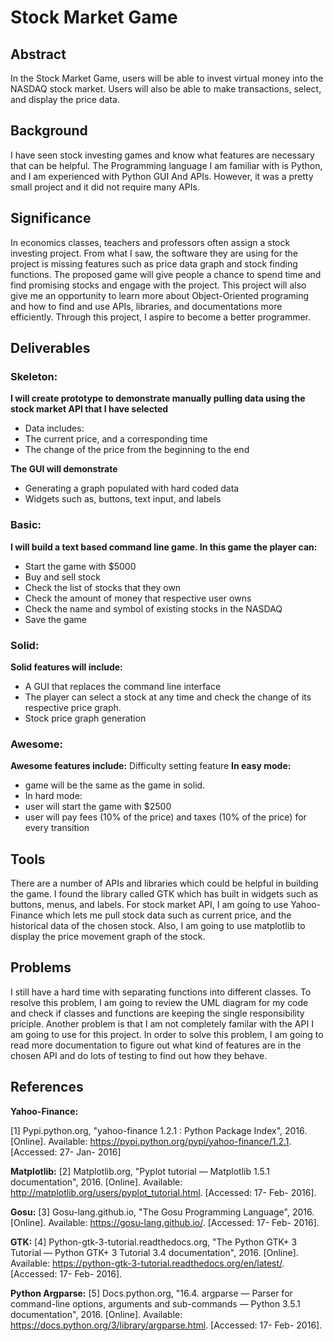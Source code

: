 # Stock Market Game

## Abstract

In the Stock Market Game, users will be able to invest virtual money into the NASDAQ stock market. Users will also be able to make transactions, select, and display the price data.

## Background

I have seen stock investing games and know what features are necessary that can be helpful. The Programming language I am familiar with is Python, and I am experienced with Python GUI And APIs. However, it was a pretty small project and it did not require many APIs. 

## Significance

In economics classes, teachers and professors often assign a stock investing project. From what I saw, the software they are using for the project is missing features such as price data graph and stock finding functions. The proposed game will give people a chance to spend time and find promising stocks and engage with the project. This project will also give me an opportunity to learn more about Object-Oriented programing and how to find and use APIs, libraries, and documentations more efficiently. Through this project, I aspire to become a better programmer.

## Deliverables

### Skeleton:
**I will create prototype to demonstrate manually pulling data using the stock market API that I have selected**
- Data includes:
- The current price, and a corresponding time
- The change of the price from the beginning to the end

**The GUI will demonstrate**
- Generating a graph populated with hard coded data
- Widgets such as, buttons, text input, and labels

### Basic:
**I will build a text based command line game. In this game the player can:**
- Start the game with $5000
- Buy and sell stock
- Check the list of stocks that they own
- Check the amount of money that respective user owns
- Check the name and symbol of existing stocks in the NASDAQ
- Save the game

### Solid:
**Solid features will include:**
- A GUI that replaces the command line interface
- The player can select a stock at any time and check the change of its respective price graph.
- Stock price graph generation

### Awesome:
**Awesome features include:**
Difficulty setting feature
**In easy mode:**
- game will be the same as the game in solid.
- In hard mode: 
- user will start the game with $2500
- user will pay fees (10% of the price) and taxes (10% of the price) for every transition	

## Tools

There are a number of APIs and libraries which could be helpful in building the game. I found the library called GTK which has built in widgets such as buttons, menus, and labels. For stock market API, I am going to use Yahoo-Finance which lets me pull stock data such as current price, and the historical data of the chosen stock. Also, I am going to use matplotlib to display the price movement graph of the stock. 

## Problems

I still have a hard time with separating functions into different classes. To resolve this problem, I am going to review the UML diagram for my code and check if classes and functions are keeping the single responsibility priciple. Another problem is that I am not completely familar with the API I am going to use for this project. In order to solve this problem, I am going to read more documentation to figure out what kind of features are in the chosen API and do lots of testing to find out how they behave.

## References

**Yahoo-Finance:**

[1] Pypi.python.org, "yahoo-finance 1.2.1 : Python Package Index", 2016. [Online]. Available: https://pypi.python.org/pypi/yahoo-finance/1.2.1. [Accessed: 27- Jan- 2016]

**Matplotlib:**
[2] Matplotlib.org, "Pyplot tutorial — Matplotlib 1.5.1 documentation", 2016. [Online]. Available: http://matplotlib.org/users/pyplot_tutorial.html. [Accessed: 17- Feb- 2016].

**Gosu:**
[3] Gosu-lang.github.io, "The Gosu Programming Language", 2016. [Online]. Available: https://gosu-lang.github.io/. [Accessed: 17- Feb- 2016].

**GTK:**
[4] Python-gtk-3-tutorial.readthedocs.org, "The Python GTK+ 3 Tutorial — Python GTK+ 3 Tutorial 3.4 documentation", 2016. [Online]. Available: https://python-gtk-3-tutorial.readthedocs.org/en/latest/. [Accessed: 17- Feb- 2016].

**Python Argparse:**
[5] Docs.python.org, "16.4. argparse — Parser for command-line options, arguments and sub-commands — Python 3.5.1 documentation", 2016. [Online]. Available: https://docs.python.org/3/library/argparse.html. [Accessed: 17- Feb- 2016].
